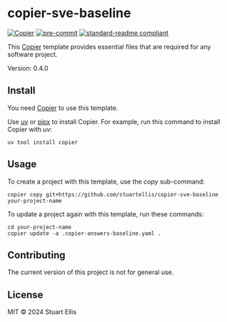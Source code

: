 <!--
SPDX-FileCopyrightText: 2024-present Stuart Ellis <stuart@stuartellis.name>

SPDX-License-Identifier: MIT
-->

# copier-sve-baseline

[![Copier](https://img.shields.io/endpoint?url=https://raw.githubusercontent.com/copier-org/copier/master/img/badge/badge-grayscale-inverted-border-orange.json)](https://github.com/copier-org/copier) [![pre-commit](https://img.shields.io/badge/pre--commit-enabled-brightgreen?logo=pre-commit)](https://github.com/pre-commit/pre-commit) [![standard-readme compliant](https://img.shields.io/badge/readme%20style-standard-brightgreen.svg?style=flat-square)](https://github.com/RichardLitt/standard-readme)

This [Copier](https://copier.readthedocs.io/en/stable/) template provides essential files that are required for any software project.

Version: 0.4.0

## Install

You need [Copier](https://copier.readthedocs.io/en/stable/) to use this template.

Use [uv](https://docs.astral.sh/uv/) or [pipx](https://pipx.pypa.io/) to install Copier. For example, run this command to install Copier with *uv*:

```shell
uv tool install copier
```

## Usage

To create a project with this template, use the *copy* sub-command:

```shell
copier copy git+https://github.com/stuartellis/copier-sve-baseline your-project-name
```

To update a project again with this template, run these commands:

```shell
cd your-project-name
copier update -a .copier-answers-baseline.yaml .
```

## Contributing

The current version of this project is not for general use.

## License

MIT © 2024 Stuart Ellis
